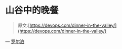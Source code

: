 # 山谷中的晚餐

> 原文:[https://devops.com/dinner-in-the-valley/](https://devops.com/dinner-in-the-valley/)

— [罗尔泊](https://devops.com/author/breselman/)